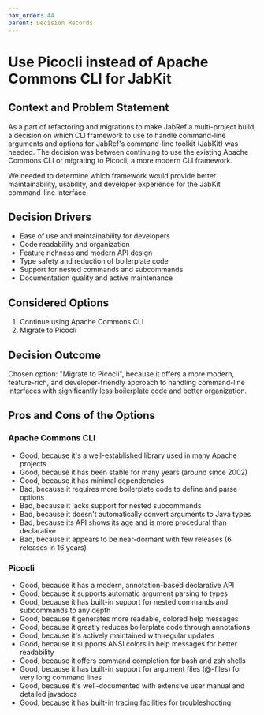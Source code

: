 ```yaml
---
nav_order: 44
parent: Decision Records
---
```


# Use Picocli instead of Apache Commons CLI for JabKit

## Context and Problem Statement

As a part of refactoring and migrations to make JabRef a multi-project build, a decision on which CLI framework to use to handle command-line arguments and options for JabRef's command-line toolkit (JabKit) was needed. The decision was between continuing to use the existing Apache Commons CLI or migrating to Picocli, a more modern CLI framework.

We needed to determine which framework would provide better maintainability, usability, and developer experience for the JabKit command-line interface.

## Decision Drivers

* Ease of use and maintainability for developers
* Code readability and organization
* Feature richness and modern API design
* Type safety and reduction of boilerplate code
* Support for nested commands and subcommands
* Documentation quality and active maintenance

## Considered Options

1. Continue using Apache Commons CLI
2. Migrate to Picocli

## Decision Outcome

Chosen option: "Migrate to Picocli", because it offers a more modern, feature-rich, and developer-friendly approach to handling command-line interfaces with significantly less boilerplate code and better organization.

## Pros and Cons of the Options

### Apache Commons CLI

* Good, because it's a well-established library used in many Apache projects
* Good, because it has been stable for many years (around since 2002)
* Good, because it has minimal dependencies
* Bad, because it requires more boilerplate code to define and parse options
* Bad, because it lacks support for nested subcommands
* Bad, because it doesn't automatically convert arguments to Java types
* Bad, because its API shows its age and is more procedural than declarative
* Bad, because it appears to be near-dormant with few releases (6 releases in 16 years)

### Picocli

* Good, because it has a modern, annotation-based declarative API
* Good, because it supports automatic argument parsing to types
* Good, because it has built-in support for nested commands and subcommands to any depth
* Good, because it generates more readable, colored help messages
* Good, because it greatly reduces boilerplate code through annotations
* Good, because it's actively maintained with regular updates
* Good, because it supports ANSI colors in help messages for better readability
* Good, because it offers command completion for bash and zsh shells
* Good, because it has built-in support for argument files (@-files) for very long command lines
* Good, because it's well-documented with extensive user manual and detailed javadocs
* Good, because it has built-in tracing facilities for troubleshooting
